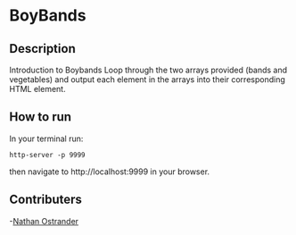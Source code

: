 # BoyBands

## Description
Introduction to Boybands Loop through the two arrays provided (bands and vegetables) and output each element in the arrays into their corresponding HTML element.

## How to run
In your terminal run:
```
http-server -p 9999
```
then navigate to http://localhost:9999 in your browser.


## Contributers
-[Nathan Ostrander](https://github.com/ostrander-nathan)
